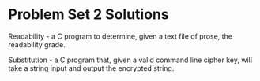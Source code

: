 # Problem Set 2 Solutions

Readability - a C program to determine, given a text file of prose, the readability grade.

Substitution - a C program that, given a valid command line cipher key, will take a string input and output the encrypted string.
